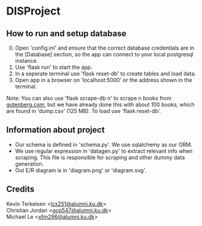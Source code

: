 # DISProject
## How to run and setup database
0. Open 'config.ini' and ensure that the correct database credentials are in the \[Database\] section, so the app can connect to your local postgresql instance.  
1. Use 'flask run' to start the app.  
2. In a seperate terminal use 'flask reset-db' to create tables and load data.  
3. Open app in a browser on 'localhost:5000' or the address shown in the terminal.  
  
Note: You can also use 'flask scrape-db n' to scrape n books from [gutenberg.com](https://www.gutenberg.org/), but we have already done this with about 100 books, which are found in 'dump.csv' (125 MB). To load use 'flask reset-db'.  

## Information about project
* Our schema is defined in 'schema.py'. We use sqlalchemy as our ORM.  
* We use regular expression in 'datagen.py' to extract relevant info when scraping. This file is responsible for scraping and other dummy data generation.  
* Out E/R diagram is in 'diagram.png' or 'diagram.svg'.  


## Credits
Kevin Terkelsen \<lcx251@alumni.ku.dk>  
Christian Jordan \<gcp547@alumni.ku.dk>  
Michael Le \<xfm296@alumni.ku.dk>  
